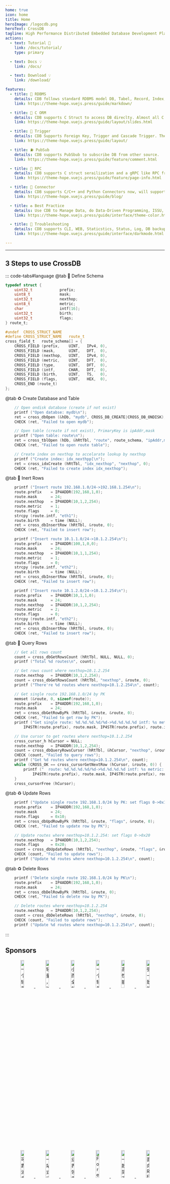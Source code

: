 ```yaml
---
home: true
icon: home
title: Home
heroImage: /logocdb.png
heroText: CrossDB
tagline: High Performance Distributed Embedded Database Development Platform✨
actions:
  - text: Tutorial 🧭
    link: /docs/tutorial/
    type: primary

  - text: Docs 💡
    link: /docs/

  - text: Download 💡
    link: /download/

features:
  - title: 🌈 RDBMS
    details: CDB follows standard RDBMS model DB, Tabel, Record, Index, Cursor, Transaction, SQL
    link: https://theme-hope.vuejs.press/guide/markdown/

  - title: 🚊 C ORM
    details: CDB supports C Struct to access DB direclty. Almost all C data types are supported Enum, Union, Bitfield, Array, nested struct, etc
    link: https://theme-hope.vuejs.press/guide/layout/slides.html

  - title: 🚀 Trigger
    details: CDB Supports Foreign Key, Trigger and Cascade Trigger. They can be used to do Data-driven programming and unit test
    link: https://theme-hope.vuejs.press/guide/layout/

  - title: ⛽ PubSub
    details: CDB supports PubSbub to subscribe DB from other source.
    link: https://theme-hope.vuejs.press/guide/feature/comment.html

  - title: 💮 RPC
    details: CDB supports C struct serailization and a gRPC like RPC framework for C language in future
    link: https://theme-hope.vuejs.press/guide/feature/page-info.html

  - title: 🔱 Connector
    details: CDB supports C/C++ and Python Connectors now, will support more connectors later
    link: https://theme-hope.vuejs.press/guide/blog/

  - title: ♻️ Best Practice
    details: Use CDB to Manage Data, do Data-Driven Programming, ISSU, distribut provisioning.
    link: https://theme-hope.vuejs.press/guide/interface/theme-color.html

  - title: 🌄 Troubleshooting
    details: CDB supports CLI, WEB, Staticstics, Status, Log, DB backup and restore to do troubleshooting
    link: https://theme-hope.vuejs.press/guide/interface/darkmode.html

---
```


---

## 3 Steps to use CrossDB

::: code-tabs#language
@tab 🌄 Define Schema
``` c
typedef struct {
	uint32_t 			prefix;
	uint8_t 			mask;
	uint32_t			nexthop;
	uint8_t 			metric;
	char				intf[16];
	uint32_t			birth;
	uint32_t			flags;
} route_t;

#undef	CROSS_STRUCT_NAME
#define	CROSS_STRUCT_NAME	route_t
cross_field_t 	route_schema[] = {
	CROSS_FIELD (prefix,	UINT,	IPv4, 0),
	CROSS_FIELD (mask, 		UINT,	DFT,  0),
	CROSS_FIELD (nexthop,	UINT,	IPv4, 0),
	CROSS_FIELD (metric, 	UINT,	DFT,  0),
	CROSS_FIELD (type,		UINT,	DFT,  0),
	CROSS_FIELD (intf,		CHAR,	DFT,  0),
	CROSS_FIELD (birth, 	UINT,	TS,   0),
	CROSS_FIELD (flags, 	UINT,	HEX,  0),
	CROSS_END (route_t)
};
```
@tab ♻️ Create Database and Table
``` c
	// Open ondisk database (create if not exist)
	printf ("Open databse: mydb\n");
	ret = cross_dbOpen (&hDb, "mydb", CROSS_DB_CREATE|CROSS_DB_ONDISK);
	CHECK (ret, "Failed to open mydb");

	// Open table (create if not exist), PrimaryKey is ipAddr,mask
	printf ("Open table: route\n");
	ret = cross_tblOpen (hDb, &hRtTbl, "route", route_schema, "ipAddr,mask", CROSS_DB_CREATE);
	CHECK (ret, "Failed to open route table");

	// Create index on nexthop to accelarate lookup by nexthop
	printf ("Create index: idx_nexthpp[\n");
	ret = cross_idxCreate (hRtTbl, "idx_nexthop", "nexthop", 0);
	CHECK (ret, "Failed to create index idx_nexthop");
```
@tab 💮 Inert Rows
``` c
	printf ("Insert route 192.168.1.0/24->192.168.1.254\n");
	route.prefix	= IP4ADDR(192,168,1,0);
	route.mask		= 24;	
	route.nexthop	= IP4ADDR(10,1,2,254);
	route.metric	= 1;
	route.flags		= 0;
	strcpy (route.intf, "eth1");
	route.birth		= time (NULL);
	ret = cross_dbInsertRow (hRtTbl, &route, 0); 
	CHECK (ret, "Failed to insert row");

	printf ("Insert route 10.1.1.0/24->10.1.2.254\n");
	route.prefix	= IP4ADDR(100,1,0,0);
	route.mask		= 24;	
	route.nexthop	= IP4ADDR(10,1,1,254);
	route.metric	= 1;
	route.flags		= 0;
	strcpy (route.intf, "eth2");
	route.birth		= time (NULL);
	ret = cross_dbInsertRow (hRtTbl, &route, 0); 
	CHECK (ret, "Failed to insert row");

	printf ("Insert route 10.1.2.0/24->10.1.2.254\n");
	route.prefix	= IP4ADDR(10,1,1,0);
	route.mask		= 24;	
	route.nexthop	= IP4ADDR(10,1,2,254);
	route.metric	= 2;
	route.flags		= 0;
	strcpy (route.intf, "eth2");
	route.birth		= time (NULL);
	ret = cross_dbInsertRow (hRtTbl, &route, 0); 
	CHECK (ret, "Failed to insert row");
```
@tab 🌄 Query Rows
``` c
	// Get all rows count
	count = cross_dbGetRowsCount (hRtTbl, NULL, NULL, 0);
	printf ("Total %d routes\n", count);

	// Get rows count where nexthop=10.1.2.254
	route.nexthop	= IP4ADDR(10,1,2,254);
	count = cross_dbGetRowsCount (hRtTbl, "nexthop", &route, 0);
	printf ("There're %d routes where nexthop=10.1.2.254\n", count);

	// Get single route 192.168.1.0/24 by PK
	memset (&route, 0, sizeof(route));
	route.prefix	= IP4ADDR(192,168,1,0);
	route.mask		= 24;	
	ret = cross_dbGetRowByPk (hRtTbl, &route, &route, 0); 
	CHECK (ret, "Failed to get row by PK");
	printf ("Get single route: %d.%d.%d.%d/%d->%d.%d.%d.%d intf: %s metric: %d flags: 0x%x\n", 
		IP4STR(route.prefix), route.mask, IP4STR(route.prefix), route.intf, route.metric, route.flags);

	// Use cursor to get routes where nexthop=10.1.2.254
	cross_cursor_h hCursor = NULL;
	route.nexthop	= IP4ADDR(10,1,2,254);
	count = cross_dbQueryRowsCursor (hRtTbl, &hCursor, "nexthop", &route, 0);
	CHECK (count, "Failed to query rows");
	printf ("Get %d routes where nexthop=10.1.2.254\n", count);
	while (CROSS_OK == cross_cursorGetNextRow (hCursor, &route, 0)) {
		printf ("  route: %d.%d.%d.%d/%d->%d.%d.%d.%d intf: %s metric: %d flags: 0x%x\n", 
			IP4STR(route.prefix), route.mask, IP4STR(route.prefix), route.intf, route.metric, route.flags);
	}
	cross_cursorFree (hCursor);
```
@tab ♻️ Update Rows
``` c
	printf ("Update single route 192.168.1.0/24 by PK: set flags 0->0x10\n");
	route.prefix	= IP4ADDR(192,168,1,0);
	route.mask		= 24;	
	route.flags		= 0x10;
	ret = cross_dbUpdRowByPk (hRtTbl, &route, "flags", &route, 0); 
	CHECK (ret, "Failed to update row by PK");

	// Update routes where nexthop=10.1.2.254: set flags 0->0x20
	route.nexthop	= IP4ADDR(10,1,2,254);
	route.flags		= 0x20;
	count = cross_dbUpdateRows (hRtTbl, "nexthop", &route, "flags", &route, 0);
	CHECK (count, "Failed to update rows");
	printf ("Update %d routes where nexthop=10.1.2.254\n", count);	
```
@tab ♻️ Delete Rows
``` c
	printf ("Delete single route 192.168.1.0/24 by PK\n");
	route.prefix	= IP4ADDR(192,168,1,0);
	route.mask		= 24;	
	ret = cross_dbDelRowByPk (hRtTbl, &route, 0); 
	CHECK (ret, "Failed to delete row by PK");

	// Delete routes where nexthop=10.1.2.254
	route.nexthop	= IP4ADDR(10,1,2,254);
	count = cross_dbDeleteRows (hRtTbl, "nexthop", &route, 0);
	CHECK (count, "Failed to update rows");
	printf ("Update %d routes where nexthop=10.1.2.254\n", count);
```

:::

## Sponsors

<p align="center">
<a href="https://gitee.com/dromara/TLog" target="_blank">
<img src="https://oss.dev33.cn/sa-token/link/tlog2.png" title="一个轻量级的分布式日志标记追踪神器，10分钟即可接入，自动对日志打标签完成微服务的链路追踪" width="15%">
</a>
<a href="https://gitee.com/dromara/liteFlow" target="_blank">
<img src="https://oss.dev33.cn/sa-token/link/liteflow.png" title="轻量，快速，稳定，可编排的组件式流程引擎" width="15%">
</a>
<a href="https://hutool.cn/" target="_blank">
<img src="https://oss.dev33.cn/sa-token/link/hutool.jpg" title="小而全的Java工具类库，使Java拥有函数式语言般的优雅，让Java语言也可以“甜甜的”。" width="15%">
</a>
<a href="https://sa-token.dev33.cn/" target="_blank">
<img src="https://oss.dev33.cn/sa-token/link/sa-token.png" title="一个轻量级 java 权限认证框架，让鉴权变得简单、优雅！" width="15%">
</a>
<a href="https://gitee.com/dromara/hmily" target="_blank">
<img src="https://oss.dev33.cn/sa-token/link/hmily.png" title="高性能一站式分布式事务解决方案。" width="15%">
</a>
<a href="https://gitee.com/dromara/Raincat" target="_blank">
<img src="https://oss.dev33.cn/sa-token/link/raincat.png" title="强一致性分布式事务解决方案。" width="15%">
</a>
</p>
<p align="center">
<a href="https://gitee.com/dromara/myth" target="_blank">
<img src="https://oss.dev33.cn/sa-token/link/myth.png" title="可靠消息分布式事务解决方案。" width="15%">
</a>
<a href="https://cubic.jiagoujishu.com/" target="_blank">
<img src="https://oss.dev33.cn/sa-token/link/cubic.png" title="一站式问题定位平台，以agent的方式无侵入接入应用，完整集成arthas功能模块，致力于应用级监控，帮助开发人员快速定位问题" width="15%">
</a>
<a href="https://maxkey.top/" target="_blank">
<img src="https://oss.dev33.cn/sa-token/link/maxkey.png" title="业界领先的身份管理和认证产品" width="15%">
</a>
<a href="http://forest.dtflyx.com/" target="_blank">
<img src="https://oss.dev33.cn/sa-token/link/forest-logo.png" title="Forest能够帮助您使用更简单的方式编写Java的HTTP客户端" width="15%">
</a>
<a href="https://jpom.io/" target="_blank">
<img src="https://oss.dev33.cn/sa-token/link/jpom.png" title="一款简而轻的低侵入式在线构建、自动部署、日常运维、项目监控软件" width="15%">
</a>
<a href="https://su.usthe.com/" target="_blank">
<img src="https://oss.dev33.cn/sa-token/link/sureness.png" title="面向 REST API 的高性能认证鉴权框架" width="15%">
</a>
</p>
<p align="center">
<a href="https://easy-es.cn/" target="_blank">
<img src="https://oss.dev33.cn/sa-token/link/easy-es2.png" title="傻瓜级ElasticSearch搜索引擎ORM框架" width="15%">
</a>
<a href="https://gitee.com/dromara/northstar" target="_blank">
<img src="https://oss.dev33.cn/sa-token/link/northstar_logo.png" title="Northstar盈富量化交易平台" width="15%">
</a>
<a href="https://hertzbeat.com/" target="_blank">
<img src="https://oss.dev33.cn/sa-token/link/hertzbeat_brand.jpg" title="易用友好的云监控系统" width="15%">
</a>
<a href="https://plugins.sheng90.wang/fast-request/" target="_blank">
<img src="https://oss.dev33.cn/sa-token/link/fast-request.gif" title="Idea 版 Postman，为简化调试API而生" width="15%">
</a>
<a href="https://www.jeesuite.com/" target="_blank">
<img src="https://oss.dev33.cn/sa-token/link/mendmix.png" title="开源分布式云原生架构一站式解决方案" width="15%">
</a>
<a href="https://gitee.com/dromara/koalas-rpc" target="_blank">
<img src="https://oss.dev33.cn/sa-token/link/koalas-rpc2.png" title="企业生产级百亿日PV高可用可拓展的RPC框架。" width="15%">
</a>
</p>
<p align="center">
<a href="https://async.sizegang.cn/" target="_blank">
<img src="https://oss.dev33.cn/sa-token/link/gobrs-async.png" title="配置极简功能强大的异步任务动态编排框架" width="15%">
</a>
<a href="https://dynamictp.cn/" target="_blank">
<img src="https://oss.dev33.cn/sa-token/link/dynamic-tp.png" title="基于配置中心的轻量级动态可监控线程池" width="15%">
</a>
<a href="https://www.x-easypdf.cn" target="_blank">
<img src="https://oss.dev33.cn/sa-token/link/x-easypdf.png" title="一个用搭积木的方式构建pdf的框架（基于pdfbox）" width="15%">
</a>
<a href="http://dromara.gitee.io/image-combiner" target="_blank">
<img src="https://oss.dev33.cn/sa-token/link/image-combiner.png" title="一个专门用于图片合成的工具，没有很复杂的功能，简单实用，却不失强大" width="15%">
</a>
<a href="https://www.herodotus.cn/" target="_blank">
<img src="https://oss.dev33.cn/sa-token/link/dante-cloud2.png" title="Dante-Cloud 是一款企业级微服务架构和服务能力开发平台。" width="15%">
</a>
<a href="https://dromara.org/zh/projects/" target="_blank">
<img src="https://oss.dev33.cn/sa-token/link/dromara.png" title="让每一位开源爱好者，体会到开源的快乐。" width="15%">
</a>
</p>

![img](/images/cdb-arch.svg)

```card
title: Mr.Hope
desc: Where there is light, there is hope
logo: https://mrhope.site/logo.svg
link: https://mrhope.site
color: rgba(253, 230, 138, 0.15)
```

```card
title: Very Fast
desc: Where there is light, there is hope
logo: https://mrhope.site/logo.svg
link: https://mrhope.site
color: rgba(253, 230, 138, 0.15)
```

```card
title: Very Easy to Use
desc: Where there is light, there is hope
logo: https://mrhope.site/logo.svg
link: https://mrhope.site
color: rgba(253, 230, 138, 0.15)
```

```card:json
{
  "title": "Mr.Hope",
  "desc": "Where there is light, there is hope",
  "logo": "https://mrhope.site/logo.svg",
  "link": "https://mrhope.site",
  "color": "rgba(253, 230, 138, 0.15)"
}
```
